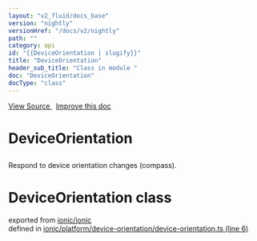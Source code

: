 ```yaml
---
layout: "v2_fluid/docs_base"
version: "nightly"
versionHref: "/docs/v2/nightly"
path: ""
category: api
id: "{{DeviceOrientation | slugify}}"
title: "DeviceOrientation"
header_sub_title: "Class in module "
doc: "DeviceOrientation"
docType: "class"
---
```



<div class="improve-docs">
  <a href='http://github.com/driftyco/ionic2/tree/master/ionic/platform/device-orientation/device-orientation.ts#L5'>
    View Source
  </a>
  &nbsp;
  <a href='http://github.com/driftyco/ionic2/edit/master/ionic/platform/device-orientation/device-orientation.ts#L5'>
    Improve this doc
  </a>
</div>




<h1 class="api-title">

  DeviceOrientation



</h1>





<p>Respond to device orientation changes (compass).</p>


<h1 class="class export">DeviceOrientation <span class="type">class</span></h1>
<p class="module">exported from <a href='undefined'>ionic/ionic</a><br/>
defined in <a href="https://github.com/driftyco/ionic2/tree/master/ionic/platform/device-orientation/device-orientation.ts#L6-L102">ionic/platform/device-orientation/device-orientation.ts (line 6)</a>
</p>

